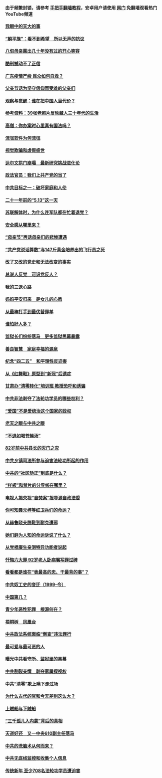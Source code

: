 #### 由于频繁封锁，请参考 [手把手翻墙教程](https://github.com/gfw-breaker/guides/wiki/)，安卓用户请使用 [网门](https://github.com/gfw-breaker/nogfw/blob/master/dl.md?t=07051400) 免翻墙观看热门YouTube频道 

#### [我眼中的天大的事](../pages/19/427619.md?t=07051400) 

#### [“躺平族”：看不到希望　所以无声的抗议](../pages/19/427464.md?t=07051400) 

#### [八旬母亲露出几十年没有过的开心笑容](../pages/19/427429.md?t=07051400) 

#### [酷刑撼动不了正信](../pages/19/427414.md?t=07051400) 

#### [广东疫情严峻 民众如何自救？](../pages/19/427311.md?t=07051400) 

#### [父亲节话为坚守信仰而受难的父亲们](../pages/19/427033.md?t=07051400) 

#### [观察与觉醒：谁在把中国人当代价？](../pages/19/426987.md?t=07051400) 

#### [参考资料：39张老照片反映藏人三十年代的生活](../pages/19/426471.md?t=07051400) 

#### [高僧：你办案时心里真有国法吗？](../pages/19/426530.md?t=07051400) 

#### [流氓软件为何流氓](../pages/19/426531.md?t=07051400) 

#### [视觉欺骗和虚假盛世](../pages/19/426443.md?t=07051400) 

#### [达尔文拱门崩塌　最新研究挑战进化论](../pages/19/426009.md?t=07051400) 

#### [政法官员：我们上共产党的当了](../pages/19/425351.md?t=07051400) 

#### [中共目标之一：破坏家庭和人伦](../pages/19/424454.md?t=07051400) 

#### [二十一年前的“5.13”这一天](../pages/19/424814.md?t=07051400) 

#### [苏联解体时，为什么连军队都在忙着退党？](../pages/19/424335.md?t=07051400) 

#### [安全感从哪里来？](../pages/19/424336.md?t=07051400) 

#### [“母亲节”再话母亲们的悲惨遭遇](../pages/19/424234.md?t=07051400) 

#### [“共产党说话算数”与147斤黄金培养出的飞行员之死](../pages/19/424115.md?t=07051400) 

#### [改了又改的党史和无法改变的事实](../pages/19/424037.md?t=07051400) 

#### [总说人反党　可识党反人？](../pages/19/423820.md?t=07051400) 

#### [我的三退心路](../pages/19/423876.md?t=07051400) 

#### [妈妈平安归来　是女儿的心愿](../pages/19/423947.md?t=07051400) 

#### [从最棒打手到最优替罪羊](../pages/19/423819.md?t=07051400) 

#### [谁怕好人多？](../pages/19/423774.md?t=07051400) 

#### [监狱长们纷纷落马　更多监狱黑幕暴露](../pages/19/423787.md?t=07051400) 

#### [善良智慧　家庭幸福的源泉](../pages/19/423632.md?t=07051400) 

#### [纪念“四二五”　和平理性反迫害](../pages/19/423660.md?t=07051400) 

#### [从《红舞鞋》原型到“新冠”后遗症](../pages/19/423509.md?t=07051400) 

#### [甘肃办“清零转化”培训班 教授恐吓和诱骗](../pages/19/423498.md?t=07051400) 

#### [中共非法剥夺了法轮功学员的哪些权利？](../pages/19/423392.md?t=07051400) 

#### [“爱国”不是爱统治这个国家的政权](../pages/19/423029.md?t=07051400) 

#### [老天之眼与中共之眼](../pages/19/423378.md?t=07051400) 

#### [“不退如喝苍蝇汤”](../pages/19/423287.md?t=07051400) 

#### [82岁前中共县长的灭门之灾](../pages/19/423055.md?t=07051400) 

#### [中共乡镇司法所参与迫害法轮功所起的作用](../pages/19/423064.md?t=07051400) 

#### [中共的“社区矫正”到底是什么？](../pages/19/422870.md?t=07051400) 

#### [“样板”和禁片的分界线在哪里？](../pages/19/422704.md?t=07051400) 

#### [电视人揭央视“自焚案”报导源自政法委](../pages/19/422770.md?t=07051400) 

#### [你可知聂元梓等红卫兵们的命运？](../pages/19/422848.md?t=07051400) 

#### [从赫鲁晓夫脱鞋到耐克遭邪](../pages/19/422826.md?t=07051400) 

#### [她们鲜为人知的命运诉说了什么？](../pages/19/422754.md?t=07051400) 

#### [从党棍康生亲测特异功能者说起](../pages/19/422657.md?t=07051400) 

#### [忏悔六大罪 92岁老人卧病嘱写罪过碑](../pages/19/422750.md?t=07051400) 

#### [看看都是谁在“表最高的忠、干最背的事”？](../pages/19/422703.md?t=07051400) 

#### [中共奴工史的变迁（1999-今）](../pages/19/422656.md?t=07051400) 

#### [中国第几？](../pages/19/422496.md?t=07051400) 

#### [青少年恶性犯罪　根源何在？](../pages/19/422449.md?t=07051400) 

#### [梧桐树　凤凰台](../pages/19/422442.md?t=07051400) 

#### [中共政法系统面临“倒查”违法罪行](../pages/19/422497.md?t=07051400) 

#### [最可爱与最可恶的人](../pages/19/422448.md?t=07051400) 

#### [曝光中共看守所、监狱里的黑幕](../pages/19/422390.md?t=07051400) 

#### [中共割裂亲情　剥夺家属探视权](../pages/19/422364.md?t=07051400) 

#### [中共“清零”欺上瞒下走过场](../pages/19/422306.md?t=07051400) 

#### [为什么古代的官和今天差别这么大？](../pages/19/422228.md?t=07051400) 

#### [上贼船与下贼船](../pages/19/422276.md?t=07051400) 

#### [“三千孤儿入内蒙”背后的真相](../pages/19/422229.md?t=07051400) 

#### [天道好还　又一中央610副主任落马](../pages/19/422155.md?t=07051400) 

#### [中共的洗脑术从何而来？](../pages/19/422154.md?t=07051400) 

#### [中共无底线监控和收集个人信息](../pages/19/422039.md?t=07051400) 

#### [传统新年 至少708名法轮功学员遭迫害](../pages/19/421946.md?t=07051400) 

